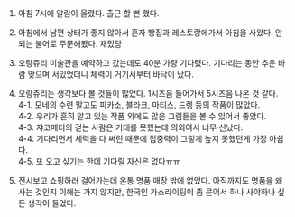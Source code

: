 1. 아침 7시에 알람이 울렸다. 출근 할 뻔 했다.

2. 아침에서 남편 상태가 좋지 않아서 혼자 빵집과 레스토랑에가서 아침을 사왔다. 안되는 불어로 주문해봤다. 재밌당

3. 오랑쥬리 미술관을 예약하고 갔는데도 40분 가량 기다렸다. 기다리는 동안 추운 바람 맞으며 서있었더니 체력이 거기서부터 바닥이 났다.

4. 오랑쥬리는 생각보다 볼 것들이 많았다. 1시즈음 들어가서 5시즈음 나온 것 같다.     
  4-1. 모네의 수련 말고도 피카소, 블라크, 마티스, 드렝 등의 작품이 많았다.    
  4-2. 우리가 흔히 알고 있는 작품 외에도 많은 그림들을 볼 수 있어서 좋았다.     
  4-3. 쟈코메티의 걷는 사람은 기대를 못했는데 의외여서 너무 신났다.    
  4-4. 기다리면서 체력을 다 써린 때문에 집중력이 그렇게 높지 못했던게 가장 아쉽다.     
  4-5. 또 오고 싶기는 한데 기다릴 자신은 없다ㅠㅠ

5. 전시보고 쇼핑하러 걸어가는데 온통 명품 매장 밖에 없었다. 아직까지도 명품을 왜 사는 것인지 이해는 가지 않지만, 한국인 가스라이팅이 좀 묻어서 하나 사야하나 싶든 생각이 들었다.